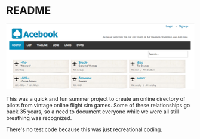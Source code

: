# README #

![Acebook](screen.png)

This was a quick and fun summer project to create an online directory of pilots from vintage
online flight sim games. Some of these relationships go back 35 years, so a need to document
everyone while we were all still breathing was recognized.

There's no test code because this was just recreational coding. 
